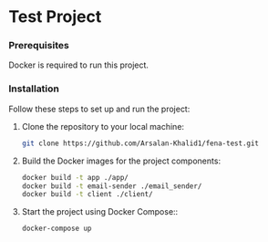# Test Project

### Prerequisites

Docker is required to run this project.

### Installation

Follow these steps to set up and run the project:

1. Clone the repository to your local machine:

   ```bash
   git clone https://github.com/Arsalan-Khalid1/fena-test.git

   ```

2. Build the Docker images for the project components:

   ```bash
   docker build -t app ./app/
   docker build -t email-sender ./email_sender/
   docker build -t client ./client/

   ```

3. Start the project using Docker Compose::
   ```bash
   docker-compose up
   ```

